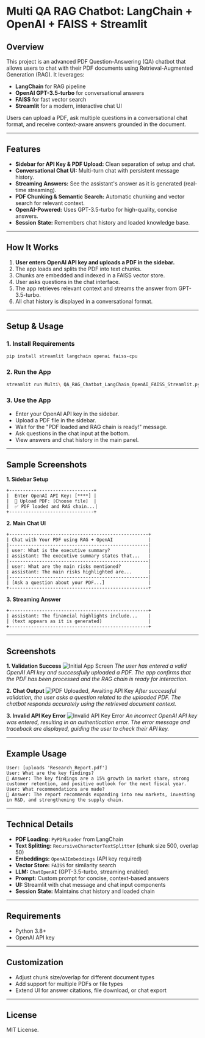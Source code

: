 # Multi QA RAG Chatbot: LangChain + OpenAI + FAISS + Streamlit

## Overview

This project is an advanced PDF Question-Answering (QA) chatbot that allows users to chat with their PDF documents using Retrieval-Augmented Generation (RAG). It leverages:
- **LangChain** for RAG pipeline
- **OpenAI GPT-3.5-turbo** for conversational answers
- **FAISS** for fast vector search
- **Streamlit** for a modern, interactive chat UI

Users can upload a PDF, ask multiple questions in a conversational chat format, and receive context-aware answers grounded in the document.

---

## Features

- **Sidebar for API Key & PDF Upload:** Clean separation of setup and chat.
- **Conversational Chat UI:** Multi-turn chat with persistent message history.
- **Streaming Answers:** See the assistant's answer as it is generated (real-time streaming).
- **PDF Chunking & Semantic Search:** Automatic chunking and vector search for relevant context.
- **OpenAI-Powered:** Uses GPT-3.5-turbo for high-quality, concise answers.
- **Session State:** Remembers chat history and loaded knowledge base.

---

## How It Works

1. **User enters OpenAI API key and uploads a PDF in the sidebar.**
2. The app loads and splits the PDF into text chunks.
3. Chunks are embedded and indexed in a FAISS vector store.
4. User asks questions in the chat interface.
5. The app retrieves relevant context and streams the answer from GPT-3.5-turbo.
6. All chat history is displayed in a conversational format.

---

## Setup & Usage

### 1. Install Requirements

```bash
pip install streamlit langchain openai faiss-cpu
```

### 2. Run the App

```bash
streamlit run Multi\ QA_RAG_Chatbot_LangChain_OpenAI_FAISS_Streamlit.py
```

### 3. Use the App

- Enter your OpenAI API key in the sidebar.
- Upload a PDF file in the sidebar.
- Wait for the "PDF loaded and RAG chain is ready!" message.
- Ask questions in the chat input at the bottom.
- View answers and chat history in the main panel.

---

## Sample Screenshots

**1. Sidebar Setup**
```
+-------------------------------+
|  Enter OpenAI API Key: [****] |
|  📎 Upload PDF: [Choose file]  |
|  ✅ PDF loaded and RAG chain...|
+-------------------------------+
```

**2. Main Chat UI**
```
+---------------------------------------------------+
| Chat with Your PDF using RAG + OpenAI             |
|---------------------------------------------------|
| user: What is the executive summary?              |
| assistant: The executive summary states that...   |
|---------------------------------------------------|
| user: What are the main risks mentioned?          |
| assistant: The main risks highlighted are...      |
|---------------------------------------------------|
| [Ask a question about your PDF...]                |
+---------------------------------------------------+
```

**3. Streaming Answer**
```
+---------------------------------------------------+
| assistant: The financial highlights include...    |
| (text appears as it is generated)                 |
+---------------------------------------------------+
```

---

## Screenshots

**1. Validation Success**
![Initial App Screen](images/Validation_Success.png)
*The user has entered a valid OpenAI API key and successfully uploaded a PDF. The app confirms that the PDF has been processed and the RAG chain is ready for interaction.*

**2. Chat Output**
![PDF Uploaded, Awaiting API Key](images/Output.png)
*After successful validation, the user asks a question related to the uploaded PDF. The chatbot responds accurately using the retrieved document context.*

**3. Invalid API Key Error**
![Invalid API Key Error](images/IncorrectKey.png)
*An incorrect OpenAI API key was entered, resulting in an authentication error. The error message and traceback are displayed, guiding the user to check their API key.*

---

## Example Usage

```text
User: [uploads 'Research_Report.pdf']
User: What are the key findings?
🤖 Answer: The key findings are a 15% growth in market share, strong customer retention, and positive outlook for the next fiscal year.
User: What recommendations are made?
🤖 Answer: The report recommends expanding into new markets, investing in R&D, and strengthening the supply chain.
```

---

## Technical Details

- **PDF Loading:** `PyPDFLoader` from LangChain
- **Text Splitting:** `RecursiveCharacterTextSplitter` (chunk size 500, overlap 50)
- **Embeddings:** `OpenAIEmbeddings` (API key required)
- **Vector Store:** `FAISS` for similarity search
- **LLM:** `ChatOpenAI` (GPT-3.5-turbo, streaming enabled)
- **Prompt:** Custom prompt for concise, context-based answers
- **UI:** Streamlit with chat message and chat input components
- **Session State:** Maintains chat history and loaded chain

---

## Requirements

- Python 3.8+
- OpenAI API key

---

## Customization

- Adjust chunk size/overlap for different document types
- Add support for multiple PDFs or file types
- Extend UI for answer citations, file download, or chat export

---

## License

MIT License.

